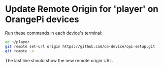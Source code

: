# Update Remote Origin for 'player' on OrangePi devices

Run these commands in each device's terminal:

```bash
cd ~/player
git remote set-url origin https://github.com/oa-device/opi-setup.git
git remote -v
```

The last line should show the new remote origin URL.
